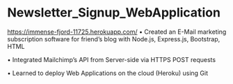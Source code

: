 # Newsletter_Signup_WebApplication
https://immense-fjord-11725.herokuapp.com/
•	Created an E-Mail marketing subscription software for friend’s blog with Node.js, Express.js, Bootstrap, HTML

•	Integrated Mailchimp’s API from Server-side via HTTPS POST requests

•	Learned to deploy Web Applications on the cloud (Heroku) using Git  

